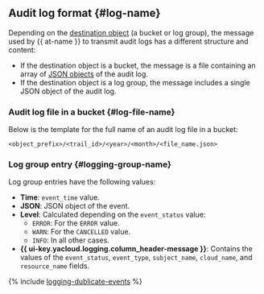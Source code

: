 ## Audit log format {#log-name}

Depending on the [destination object](../../audit-trails/concepts/trail.md#target) (a bucket or log group), the message used by {{ at-name }} to transmit audit logs has a different structure and content:
* If the destination object is a bucket, the message is a file containing an array of [JSON objects](#scheme) of the audit log.
* If the destination object is a log group, the message includes a single JSON object of the audit log.

### Audit log file in a bucket {#log-file-name}

Below is the template for the full name of an audit log file in a bucket:

`<object_prefix>/<trail_id>/<year>/<month>/<file_name.json>`

### Log group entry {#logging-group-name}

Log group entries have the following values:
* **Time**: `event_time` value.
* **JSON**: JSON object of the event.
* **Level**: Calculated depending on the `event_status` value:
  * `ERROR`: For the `ERROR` value.
  * `WARN`: For the `CANCELLED` value.
  * `INFO`: In all other cases.
* **{{ ui-key.yacloud.logging.column_header-message }}**: Contains the values of the `event_status`, `event_type`, `subject_name`, `cloud_name`, and `resource_name` fields.

{% include [logging-dublicate-events](../../_includes/audit-trails/logging-dublicate-events.md) %}
